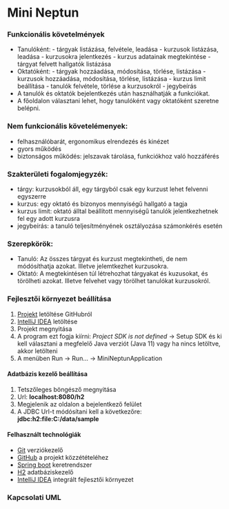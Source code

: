 # Mini Neptun


### Funkcionális követelmények

- Tanulóként: 	- tárgyak listázása, felvétele, leadása
				- kurzusok listázása, leadása
				- kurzusokra jelentkezés
				- kurzus adatainak megtekintése
				- tárgyat felvett hallgatók listázása
- Oktatóként: 	- tárgyak hozzáadása, módosítása, törlése, listázása
				- kurzusok hozzáadása, módosítása, törlése, listázása
				- kurzus limit beállítása
				- tanulók felvétele, törlése a kurzusokról
				- jegybeírás
- A tanulók és oktatók bejelentkezés után használhatják a funkciókat.
- A főoldalon választani lehet, hogy tanulóként vagy oktatóként szeretne belépni.

### Nem funkcionális követelémenyek:

- felhasználóbarát, ergonomikus elrendezés és kinézet
- gyors működés
- biztonságos működés: jelszavak tárolása, funkciókhoz való hozzáférés

### Szakterületi fogalomjegyzék:

- tárgy: kurzusokból áll, egy tárgyból csak egy kurzust lehet felvenni egyszerre
- kurzus: egy oktató és bizonyos mennyiségű hallgató a tagja
- kurzus limit: oktató álltal beállított mennyiségű tanulók jelentkezhetnek fel egy adott kurzusra
- jegybeírás: a tanuló teljesítményének osztályozása számonkérés esetén

### Szerepkörök:
- Tanuló: Az összes tárgyat és kurzust megtekintheti, de nem módósíthatja azokat. Illetve jelemtkezhet kurzusokra.
- Oktató: A megtekintésen túl létrehozhat tárgyakat és kuzusokat, és törölheti azokat. Illetve felvehet vagy törölhet tanulókat kurzusokról. 

### Fejlesztői környezet beállítása

1. [Projekt](https://github.com/Vivka02/MiniNeptun) letöltése GitHubról
2. [IntelliJ IDEA](https://www.jetbrains.com/idea/) letöltése
3. Projekt megnyitása
4. A program ezt fogja kiírni: *Project SDK is not defined* -> Setup SDK és ki kell választani a megfelelő Java verziót (Java 11) vagy ha nincs letöltve, akkor letölteni
5. A menüben Run -> Run... -> MiniNeptunApplication


#### Adatbázis kezelő beállítása

1. Tetszőleges böngésző megnyitása
2. Url: **localhost:8080/h2**
3. Megjelenik az oldalon a bejelentkező felület
4. A JDBC Url-t módósítani kell a következőre: **jdbc:h2:file:C:/data/sample**
	
#### Felhasznált technológiák

- [Git](https://git-scm.com/) verziókezelő
- [GitHub](https://github.com/) a projekt közzétételéhez
- [Spring boot](https://spring.io/projects/spring-boot) keretrendszer
- [H2](https://www.h2database.com/html/main.html) adatbáziskezelő
- [IntelliJ IDEA](https://www.jetbrains.com/idea/) integrált fejlesztői környezet

### Kapcsolati UML


